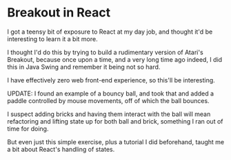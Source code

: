 # Breakout in React

I got a teensy bit of exposure to React at my day job, and thought it'd be interesting to learn it a bit more. 

I thought I'd do this by trying to build a rudimentary version of Atari's Breakout, because once upon a time, and a very long time ago indeed, I did this in Java Swing and remember it being not so hard.

I have effectively zero web front-end experience, so this'll be interesting.

UPDATE: 
I found an example of a bouncy ball, and took that and added a paddle controlled by mouse movements, off of which the ball bounces. 

I suspect adding bricks and having them interact with the ball will mean refactoring and lifting state up for both ball and brick, something I ran out of time for doing.

But even just this simple exercise, plus a tutorial I did beforehand, taught me a bit about React's handling of states.
